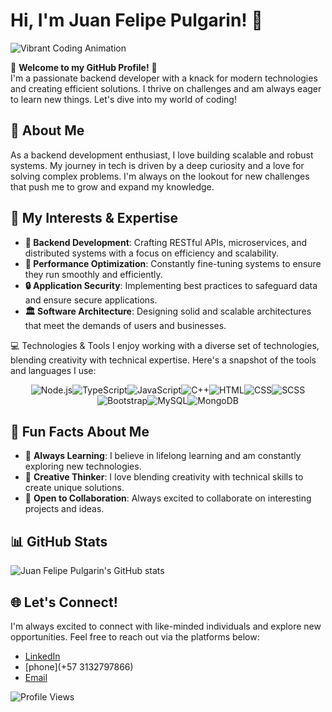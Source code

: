 # Hi, I'm Juan Felipe Pulgarin! 👋

![Vibrant Coding Animation](https://media.giphy.com/media/13HgwGsXF0aiGY/giphy.gif)


🌟 **Welcome to my GitHub Profile!** 🌟  
I'm a passionate backend developer with a knack for modern technologies and creating efficient solutions. I thrive on challenges and am always eager to learn new things. Let's dive into my world of coding!

## 🚀 About Me

As a backend development enthusiast, I love building scalable and robust systems. My journey in tech is driven by a deep curiosity and a love for solving complex problems. I'm always on the lookout for new challenges that push me to grow and expand my knowledge.

## 🎨 My Interests & Expertise

- **🔧 Backend Development**: Crafting RESTful APIs, microservices, and distributed systems with a focus on efficiency and scalability.
- **🚀 Performance Optimization**: Constantly fine-tuning systems to ensure they run smoothly and efficiently.
- **🔒 Application Security**: Implementing best practices to safeguard data and ensure secure applications.
- **🏛️ Software Architecture**: Designing solid and scalable architectures that meet the demands of users and businesses.

💻 Technologies & Tools
I enjoy working with a diverse set of technologies, blending creativity with technical expertise. Here's a snapshot of the tools and languages I use:

<div style="display: flex; justify-content: center; flex-wrap: wrap;">
  <img src="https://img.shields.io/badge/Node.js-43853D?style=for-the-badge&logo=node.js&logoColor=white" alt="Node.js"/>
  <img src="https://img.shields.io/badge/TypeScript-3178C6?style=for-the-badge&logo=typescript&logoColor=white" alt="TypeScript"/>
  <img src="https://img.shields.io/badge/JavaScript-F7DF1E?style=for-the-badge&logo=javascript&logoColor=black" alt="JavaScript"/>
  <img src="https://img.shields.io/badge/C++-00599C?style=for-the-badge&logo=c%2B%2B&logoColor=white" alt="C++"/>
  <img src="https://img.shields.io/badge/HTML-E34F26?style=for-the-badge&logo=html5&logoColor=white" alt="HTML"/>
  <img src="https://img.shields.io/badge/CSS-1572B6?style=for-the-badge&logo=css3&logoColor=white" alt="CSS"/>
  <img src="https://img.shields.io/badge/SCSS-CC6699?style=for-the-badge&logo=sass&logoColor=white" alt="SCSS"/>
  <img src="https://img.shields.io/badge/Bootstrap-563D7C?style=for-the-badge&logo=bootstrap&logoColor=white" alt="Bootstrap"/>
  <img src="https://img.shields.io/badge/MySQL-4479A1?style=for-the-badge&logo=mysql&logoColor=white" alt="MySQL"/>
  <img src="https://img.shields.io/badge/MongoDB-47A248?style=for-the-badge&logo=mongodb&logoColor=white" alt="MongoDB"/>
</div>

## 🌟 Fun Facts About Me

- 🌱 **Always Learning**: I believe in lifelong learning and am constantly exploring new technologies.
- 🎨 **Creative Thinker**: I love blending creativity with technical skills to create unique solutions.
- 💬 **Open to Collaboration**: Always excited to collaborate on interesting projects and ideas.

## 📊 GitHub Stats

![Juan Felipe Pulgarin's GitHub stats](https://github-readme-stats.vercel.app/api?username=pulgarino222&show_icons=true&theme=radical)

## 🌐 Let's Connect!

I'm always excited to connect with like-minded individuals and explore new opportunities. Feel free to reach out via the platforms below:

- [LinkedIn](https://www.linkedin.com/in/juan-felipe-pulgarin-hernandez-10b5b330a/)
- [phone](+57 3132797866)
- [Email](mailto:pulgarinhernandezjuanfelipe@gmail.com)

![Profile Views](https://visitor-badge.laobi.icu/badge?page_id=pulgarino222)








